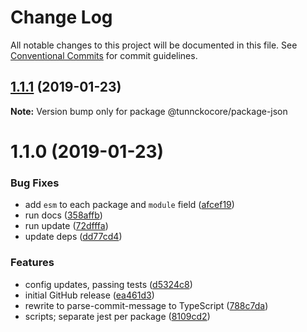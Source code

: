 # Change Log

All notable changes to this project will be documented in this file.
See [Conventional Commits](https://conventionalcommits.org) for commit guidelines.

## [1.1.1](https://github.com/tunnckoCore/monorepo/compare/@tunnckocore/package-json@1.1.0...@tunnckocore/package-json@1.1.1) (2019-01-23)

**Note:** Version bump only for package @tunnckocore/package-json





# 1.1.0 (2019-01-23)


### Bug Fixes

* add `esm` to each package and `module` field ([afcef19](https://github.com/tunnckoCore/monorepo/commit/afcef19))
* run docs ([358affb](https://github.com/tunnckoCore/monorepo/commit/358affb))
* run update ([72dfffa](https://github.com/tunnckoCore/monorepo/commit/72dfffa))
* update deps ([dd77cd4](https://github.com/tunnckoCore/monorepo/commit/dd77cd4))


### Features

* config updates, passing tests ([d5324c8](https://github.com/tunnckoCore/monorepo/commit/d5324c8))
* initial GitHub release ([ea461d3](https://github.com/tunnckoCore/monorepo/commit/ea461d3))
* rewrite to parse-commit-message to TypeScript ([788c7da](https://github.com/tunnckoCore/monorepo/commit/788c7da))
* scripts; separate jest per package ([8109cd2](https://github.com/tunnckoCore/monorepo/commit/8109cd2))
